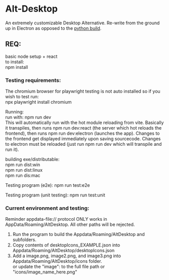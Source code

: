 # Alt-Desktop

An extremely customizable Desktop Alternative. Re-write from the ground up in Electron as opposed to the [python build](https://github.com/gillsB/Alternative-Desktop-Python).

## REQ:

basic node setup + react  
to install:  
npm install

### Testing requirements:

The chromium browser for playwright testing is not auto installed so if you wish to test run:  
npx playwright install chromium

Running:  
run with: npm run dev  
This will automatically run with the hot module reloading from vite. Basically it transpiles, then runs npm run dev:react (the server which hot reloads the frontend), then runs npm run dev:electron (launches the app). Changes to the frontend get displayed immediately upon saving sourcecode. Changes to electron must be reloaded (just run npm run dev which will transpile and run it).

building exe/distributable:  
npm run dist:win  
npm run dist:linux  
npm run dis:mac

Testing program (e2e):
npm run test:e2e

Testing program (unit testing):
npm run test:unit

### Current environment and testing:

Reminder appdata-file:// protocol ONLY works in AppData/Roaming/AltDesktop. All other paths will be rejected.

1. Run the program to build the Appdata/Roaming/AltDesktop and subfolders.
2. Copy contents of desktopIcons_EXAMPLE.json into Appdata/Roaming/AltDesktop/desktopIcons.json
3. Add a image.png, image2.png, and image3.png into Appdata/Roaming/AltDesktop/icons folder.  
   or update the "image": to the full file path or "icons/image_name_here.png"
